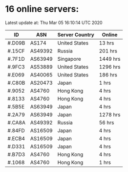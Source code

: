 # 16 online servers:

Latest update at: Thu Mar 05 16:10:14 UTC 2020

| ID | ASN | Server Country | Online |
| -- | --- | -------------- | ------ |
| #.D09B | AS174 | United States | 13 hrs |
| #.15CF | AS49392 | Russia | 201 hrs |
| #.7F1D | AS63949 | Singapore | 1449 hrs |
| #.9FC3 | AS53889 | United States | 1296 hrs |
| #.E069 | AS40065 | United States | 186 hrs |
| #.C80B | AS20473 | Japan | 1 hrs |
| #.9052 | AS4760 | Hong Kong | 4 hrs |
| #.8133 | AS4760 | Hong Kong | 4 hrs |
| #.5B5E | AS63949 | Japan | 4 hrs |
| #.2A79 | AS63949 | Japan | 1278 hrs |
| #.CA8A | AS49392 | Russia | 56 hrs |
| #.84FD | AS16509 | Japan | 4 hrs |
| #.ECB4 | AS16509 | Japan | 4 hrs |
| #.D331 | AS16509 | Japan | 4 hrs |
| #.B7D3 | AS4760 | Hong Kong | 4 hrs |
| #.1068 | AS4760 | Hong Kong | 1 hrs |

